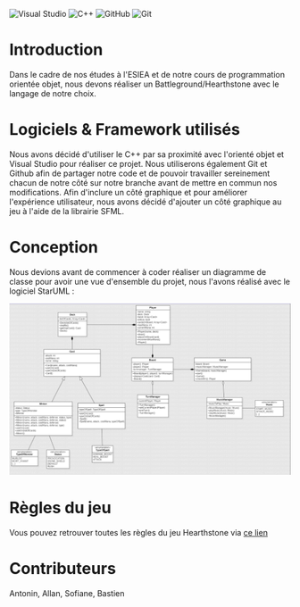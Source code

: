 ![Visual Studio](https://img.shields.io/badge/Visual%20Studio-5C2D91.svg?style=for-the-badge&logo=visual-studio&logoColor=white)
![C++](https://img.shields.io/badge/c++-%2300599C.svg?style=for-the-badge&logo=c%2B%2B&logoColor=white)
![GitHub](https://img.shields.io/badge/github-%23121011.svg?style=for-the-badge&logo=github&logoColor=white)
![Git](https://img.shields.io/badge/git-%23F05033.svg?style=for-the-badge&logo=git&logoColor=white)

# Introduction

Dans le cadre de nos études à l'ESIEA et de notre cours de programmation orientée objet, nous devons réaliser un Battleground/Hearthstone avec le langage de notre choix.

# Logiciels & Framework utilisés

Nous avons décidé d'utiliser le C++ par sa proximité avec l'orienté objet et Visual Studio pour réaliser ce projet. Nous utiliserons également Git et Github afin de partager notre code et de pouvoir travailler sereinement chacun de notre côté sur notre branche avant de mettre en commun nos modifications. Afin d'inclure un côté graphique et pour améliorer l'expérience utilisateur, nous avons décidé d'ajouter un côté graphique au jeu à l'aide de la librairie SFML.

# Conception

Nous devions avant de commencer à coder réaliser un diagramme de classe pour avoir une vue d'ensemble du projet, nous l'avons réalisé avec le logiciel StarUML :

![](https://github.com/Grizfreak/Hearthstone/blob/main/UML/diagramme_de_classe_Hearthstone.png)

# Règles du jeu

Vous pouvez retrouver toutes les règles du jeu Hearthstone via [ce lien](https://hearthstone.judgehype.com/regles-hearthstone/) 

# Contributeurs

Antonin, Allan, Sofiane, Bastien
